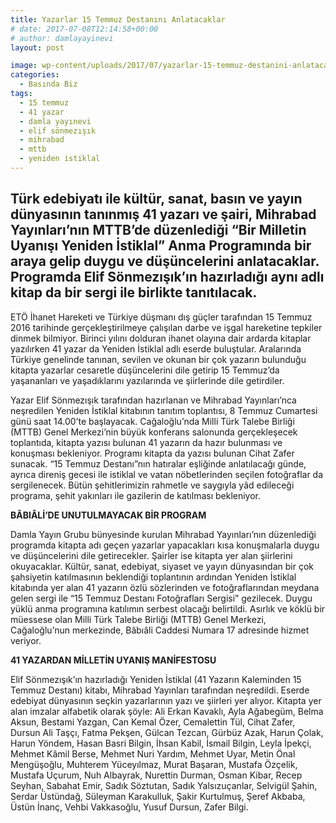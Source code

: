 ```yaml
---
title: Yazarlar 15 Temmuz Destanını Anlatacaklar
# date: 2017-07-08T12:14:58+00:00
# author: damlayayinevi
layout: post

image: wp-content/uploads/2017/07/yazarlar-15-temmuz-destanini-anlatacaklar.png
categories:
  - Basında Biz
tags:
  - 15 temmuz
  - 41 yazar
  - damla yayınevi
  - elif sönmezışık
  - mihrabad
  - mttb
  - yeniden istiklal
---
```

## Türk edebiyatı ile kültür, sanat, basın ve yayın dünyasının tanınmış 41 yazarı ve şairi, Mihrabad Yayınları’nın MTTB’de düzenlediği “Bir Milletin Uyanışı Yeniden İstiklal” Anma Programında bir araya gelip duygu ve düşüncelerini anlatacaklar. Programda Elif Sönmezışık’ın hazırladığı aynı adlı kitap da bir sergi ile birlikte tanıtılacak.

ETÖ İhanet Hareketi ve Türkiye düşmanı dış güçler tarafından 15 Temmuz 2016 tarihinde gerçekleştirilmeye çalışılan darbe ve işgal hareketine tepkiler dinmek bilmiyor. Birinci yılını dolduran ihanet olayına dair ardarda kitaplar yazılırken 41 yazar da Yeniden İstiklal adlı eserde buluştular. Aralarında Türkiye genelinde tanınan, sevilen ve okunan bir çok yazarın bulunduğu kitapta yazarlar cesaretle düşüncelerini dile getirip 15 Temmuz’da yaşananları ve yaşadıklarını yazılarında ve şiirlerinde dile getirdiler.

Yazar Elif Sönmezışık tarafından hazırlanan ve Mihrabad Yayınları&#8217;nca neşredilen Yeniden İstiklal kitabının tanıtım toplantısı, 8 Temmuz Cumartesi günü saat 14.00’te başlayacak. Cağaloğlu’nda Milli Türk Talebe Birliği (MTTB) Genel Merkezi’nin büyük konferans salonunda gerçekleşecek toplantıda, kitapta yazısı bulunan 41 yazarın da hazır bulunması ve konuşması bekleniyor. Programı kitapta da yazısı bulunan Cihat Zafer sunacak. “15 Temmuz Destanı”nın hatıralar eşliğinde anlatılacağı günde, ayrıca direniş gecesi ile istiklal ve vatan nöbetlerinden seçilen fotoğraflar da sergilenecek. Bütün şehitlerimizin rahmetle ve saygıyla yâd edileceği programa, şehit yakınları ile gazilerin de katılması bekleniyor.

**BÂBIÂLİ’DE UNUTULMAYACAK BİR PROGRAM**

Damla Yayın Grubu bünyesinde kurulan Mihrabad Yayınları’nın düzenlediği programda kitapta adı geçen yazarlar yapacakları kısa konuşmalarla duygu ve düşüncelerini dile getirecekler. Şairler ise kitapta yer alan şiirlerini okuyacaklar. Kültür, sanat, edebiyat, siyaset ve yayın dünyasından bir çok şahsiyetin katılmasının beklendiği toplantının ardından Yeniden İstiklal kitabında yer alan 41 yazarın özlü sözlerinden ve fotoğraflarından meydana gelen sergi ile “15 Temmuz Destanı Fotoğrafları Sergisi” gezilecek. Duygu yüklü anma programına katılımın serbest olacağı belirtildi. Asırlık ve köklü bir müessese olan Milli Türk Talebe Birliği (MTTB) Genel Merkezi, Cağaloğlu’nun merkezinde, Bâbıâli Caddesi Numara 17 adresinde hizmet veriyor.

**41 YAZARDAN MİLLETİN UYANIŞ MANİFESTOSU**

Elif Sönmezışık’ın hazırladığı Yeniden İstiklal (41 Yazarın Kaleminden 15 Temmuz Destanı) kitabı, Mihrabad Yayınları tarafından neşredildi. Eserde edebiyat dünyasının seçkin yazarlarının yazı ve şiirleri yer alıyor. Kitapta yer alan imzalar alfabetik olarak şöyle: Ali Erkan Kavaklı, Ayla Ağabegüm, Belma Aksun, Bestami Yazgan, Can Kemal Özer, Cemalettin Tül, Cihat Zafer, Dursun Ali Taşçı, Fatma Pekşen, Gülcan Tezcan, Gürbüz Azak, Harun Çolak, Harun Yöndem, Hasan Basri Bilgin, İhsan Kabil, İsmail Bilgin, Leyla İpekçi, Mehmet Kâmil Berse, Mehmet Nuri Yardım, Mehmet Uyar, Metin Önal Mengüşoğlu, Muhterem Yüceyılmaz, Murat Başaran, Mustafa Özçelik, Mustafa Uçurum, Nuh Albayrak, Nurettin Durman, Osman Kibar, Recep Seyhan, Sabahat Emir, Sadık Söztutan, Sadık Yalsızuçanlar, Selvigül Şahin, Serdar Üstündağ, Süleyman Karakulluk, Şakir Kurtulmuş, Şeref Akbaba, Üstün İnanç, Vehbi Vakkasoğlu, Yusuf Dursun, Zafer Bilgi.

&nbsp;